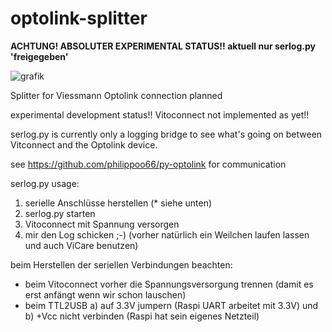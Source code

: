 # optolink-splitter
**ACHTUNG! ABSOLUTER EXPERIMENTAL STATUS!!
aktuell nur serlog.py 'freigegeben'**

![grafik](https://github.com/philippoo66/optolink-splitter/assets/122479122/531dccdb-8f63-49d0-a5ba-512b05256ff3)

Splitter for Viessmann Optolink connection planned

experimental development status!! Vitoconnect not implemented as yet!!

serlog.py is currently only a logging bridge to see what's going on between Vitconnect and the Optolink device.

see https://github.com/philippoo66/py-optolink for communication


serlog.py usage:
1.    serielle Anschlüsse herstellen (* siehe unten)
2.    serlog.py starten
3.    Vitoconnect mit Spannung versorgen
4.    mir den Log schicken ;-) (vorher natürlich ein Weilchen laufen lassen und auch ViCare benutzen)

beim Herstellen der seriellen Verbindungen beachten:
- beim Vitoconnect vorher die Spannungsversorgung trennen (damit es erst anfängt wenn wir schon lauschen)
- beim TTL2USB
  a) auf 3.3V jumpern (Raspi UART arbeitet mit 3.3V) und 
  b) +Vcc nicht verbinden (Raspi hat sein eigenes Netzteil)
